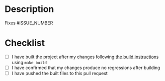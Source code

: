 # Description

<!-- Please include a summary of the change and which issue is fixed. Please also include relevant motivation and context. -->

Fixes #ISSUE_NUMBER

# Checklist

- [ ] I have built the project after my changes following [the build instructions](https://github.com/fnune/base16-vim#building) using `make build`
- [ ] I have confirmed that my changes produce no regressions after building
- [ ] I have pushed the built files to this pull request
